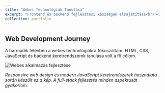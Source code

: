 ```yaml
---
title: "Webes Technológiák Tanulása"
excerpt: "Frontend és backend fejlesztési készségek elsajátítása<br/><img src='/bandi_timi_evelyne.github.io/images/harmadik.png' alt='Webes alkalmazás fejlesztése'>"
collection: portfolio
---
```


## Web Development Journey

A harmadik félévben a webes technológiákra fókuszáltam. HTML, CSS, JavaScript és backend keretrendszerek tanulása volt a fő célom.

![Webes alkalmazás fejlesztése](/bandi_timi_evelyne.github.io/images/harmadik.png "Modern webes alkalmazás fejlesztése")

*Responsive web design és modern JavaScript keretrendszerek használata során készült ez a kép. A full-stack fejlesztés minden aspektusát gyakorlom.*